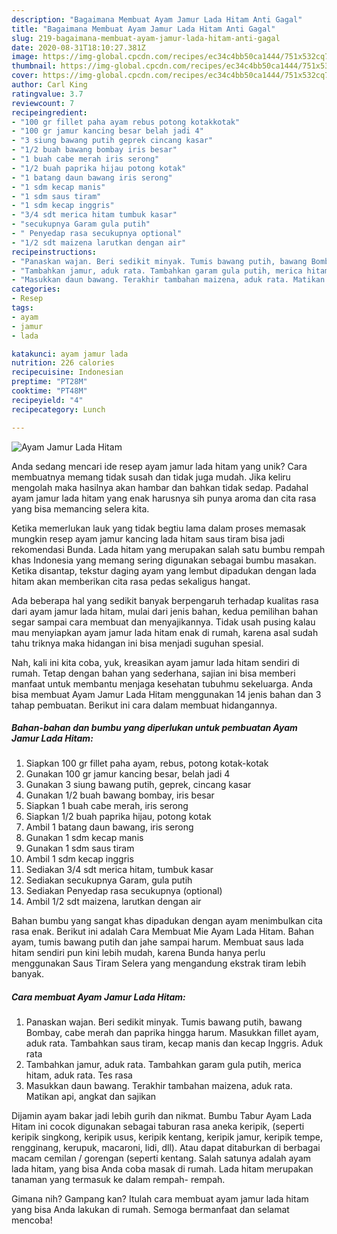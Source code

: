 ```yaml
---
description: "Bagaimana Membuat Ayam Jamur Lada Hitam Anti Gagal"
title: "Bagaimana Membuat Ayam Jamur Lada Hitam Anti Gagal"
slug: 219-bagaimana-membuat-ayam-jamur-lada-hitam-anti-gagal
date: 2020-08-31T18:10:27.381Z
image: https://img-global.cpcdn.com/recipes/ec34c4bb50ca1444/751x532cq70/ayam-jamur-lada-hitam-foto-resep-utama.jpg
thumbnail: https://img-global.cpcdn.com/recipes/ec34c4bb50ca1444/751x532cq70/ayam-jamur-lada-hitam-foto-resep-utama.jpg
cover: https://img-global.cpcdn.com/recipes/ec34c4bb50ca1444/751x532cq70/ayam-jamur-lada-hitam-foto-resep-utama.jpg
author: Carl King
ratingvalue: 3.7
reviewcount: 7
recipeingredient:
- "100 gr fillet paha ayam rebus potong kotakkotak"
- "100 gr jamur kancing besar belah jadi 4"
- "3 siung bawang putih geprek cincang kasar"
- "1/2 buah bawang bombay iris besar"
- "1 buah cabe merah iris serong"
- "1/2 buah paprika hijau potong kotak"
- "1 batang daun bawang iris serong"
- "1 sdm kecap manis"
- "1 sdm saus tiram"
- "1 sdm kecap inggris"
- "3/4 sdt merica hitam tumbuk kasar"
- "secukupnya Garam gula putih"
- " Penyedap rasa secukupnya optional"
- "1/2 sdt maizena larutkan dengan air"
recipeinstructions:
- "Panaskan wajan. Beri sedikit minyak. Tumis bawang putih, bawang Bombay, cabe merah dan paprika hingga harum. Masukkan fillet ayam, aduk rata. Tambahkan saus tiram, kecap manis dan kecap Inggris. Aduk rata"
- "Tambahkan jamur, aduk rata. Tambahkan garam gula putih, merica hitam, aduk rata. Tes rasa"
- "Masukkan daun bawang. Terakhir tambahan maizena, aduk rata. Matikan api, angkat dan sajikan"
categories:
- Resep
tags:
- ayam
- jamur
- lada

katakunci: ayam jamur lada 
nutrition: 226 calories
recipecuisine: Indonesian
preptime: "PT28M"
cooktime: "PT48M"
recipeyield: "4"
recipecategory: Lunch

---
```



![Ayam Jamur Lada Hitam](https://img-global.cpcdn.com/recipes/ec34c4bb50ca1444/751x532cq70/ayam-jamur-lada-hitam-foto-resep-utama.jpg)

Anda sedang mencari ide resep ayam jamur lada hitam yang unik? Cara membuatnya memang tidak susah dan tidak juga mudah. Jika keliru mengolah maka hasilnya akan hambar dan bahkan tidak sedap. Padahal ayam jamur lada hitam yang enak harusnya sih punya aroma dan cita rasa yang bisa memancing selera kita.

Ketika memerlukan lauk yang tidak begtiu lama dalam proses memasak mungkin resep ayam jamur kancing lada hitam saus tiram bisa jadi rekomendasi Bunda. Lada hitam yang merupakan salah satu bumbu rempah khas Indonesia yang memang sering digunakan sebagai bumbu masakan. Ketika disantap, tekstur daging ayam yang lembut dipadukan dengan lada hitam akan memberikan cita rasa pedas sekaligus hangat.

Ada beberapa hal yang sedikit banyak berpengaruh terhadap kualitas rasa dari ayam jamur lada hitam, mulai dari jenis bahan, kedua pemilihan bahan segar sampai cara membuat dan menyajikannya. Tidak usah pusing kalau mau menyiapkan ayam jamur lada hitam enak di rumah, karena asal sudah tahu triknya maka hidangan ini bisa menjadi suguhan spesial.


Nah, kali ini kita coba, yuk, kreasikan ayam jamur lada hitam sendiri di rumah. Tetap dengan bahan yang sederhana, sajian ini bisa memberi manfaat untuk membantu menjaga kesehatan tubuhmu sekeluarga. Anda bisa membuat Ayam Jamur Lada Hitam menggunakan 14 jenis bahan dan 3 tahap pembuatan. Berikut ini cara dalam membuat hidangannya.

<!--inarticleads1-->

##### Bahan-bahan dan bumbu yang diperlukan untuk pembuatan Ayam Jamur Lada Hitam:

1. Siapkan 100 gr fillet paha ayam, rebus, potong kotak-kotak
1. Gunakan 100 gr jamur kancing besar, belah jadi 4
1. Gunakan 3 siung bawang putih, geprek, cincang kasar
1. Gunakan 1/2 buah bawang bombay, iris besar
1. Siapkan 1 buah cabe merah, iris serong
1. Siapkan 1/2 buah paprika hijau, potong kotak
1. Ambil 1 batang daun bawang, iris serong
1. Gunakan 1 sdm kecap manis
1. Gunakan 1 sdm saus tiram
1. Ambil 1 sdm kecap inggris
1. Sediakan 3/4 sdt merica hitam, tumbuk kasar
1. Sediakan secukupnya Garam, gula putih
1. Sediakan  Penyedap rasa secukupnya (optional)
1. Ambil 1/2 sdt maizena, larutkan dengan air


Bahan bumbu yang sangat khas dipadukan dengan ayam menimbulkan cita rasa enak. Berikut ini adalah Cara Membuat Mie Ayam Lada Hitam. Bahan ayam, tumis bawang putih dan jahe sampai harum. Membuat saus lada hitam sendiri pun kini lebih mudah, karena Bunda hanya perlu menggunakan Saus Tiram Selera yang mengandung ekstrak tiram lebih banyak. 

<!--inarticleads2-->

##### Cara membuat Ayam Jamur Lada Hitam:

1. Panaskan wajan. Beri sedikit minyak. Tumis bawang putih, bawang Bombay, cabe merah dan paprika hingga harum. Masukkan fillet ayam, aduk rata. Tambahkan saus tiram, kecap manis dan kecap Inggris. Aduk rata
1. Tambahkan jamur, aduk rata. Tambahkan garam gula putih, merica hitam, aduk rata. Tes rasa
1. Masukkan daun bawang. Terakhir tambahan maizena, aduk rata. Matikan api, angkat dan sajikan


Dijamin ayam bakar jadi lebih gurih dan nikmat. Bumbu Tabur Ayam Lada Hitam ini cocok digunakan sebagai taburan rasa aneka keripik, (seperti keripik singkong, keripik usus, keripik kentang, keripik jamur, keripik tempe, rengginang, kerupuk, macaroni, lidi, dll). Atau dapat ditaburkan di berbagai macam cemilan / gorengan (seperti kentang. Salah satunya adalah ayam lada hitam, yang bisa Anda coba masak di rumah. Lada hitam merupakan tanaman yang termasuk ke dalam rempah- rempah. 

Gimana nih? Gampang kan? Itulah cara membuat ayam jamur lada hitam yang bisa Anda lakukan di rumah. Semoga bermanfaat dan selamat mencoba!
